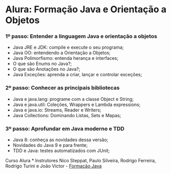 # Alura: Formação Java e Orientação a Objetos

### 1º passo: Entender a linguagem Java e orientação a objetos

 * Java JRE e JDK: compile e execute o seu programa;
 * Java OO: entendendo a Orientação a Objetos;
 * Java Polimorfismo: entenda herança e interfaces;
 * O que são Enums no Java?;
 * O que são Anotações no Java?;
 * Java Exceções: aprenda a criar, lançar e controlar exceções;
 
 ### 2º passo: Conhecer as principais bibliotecas
 
 * Java e java.lang: programe com a classe Object e String;
 * Java e java.util: Coleções, Wrappers e Lambda expressions;
 * Java e java.io: Streams, Reader e Writers;
 * Java Collections: Dominando Listas, Sets e Mapas;
 
 ### 3º passo: Aprofundar em Java moderno e TDD

 * Java 8: conheça as novidades dessa versão;
 * Novidades do Java 9 e para frente;
 * TDD e Java: testes automatizados com JUnit;

 
 
 
 
 Curso Alura * Instrutores Nico Steppat, Paulo Silveira, Rodrigo Ferreira, Rodrigo Turini e João Victor -  [Formação Java](https://cursos.alura.com.br/formacao-java)

